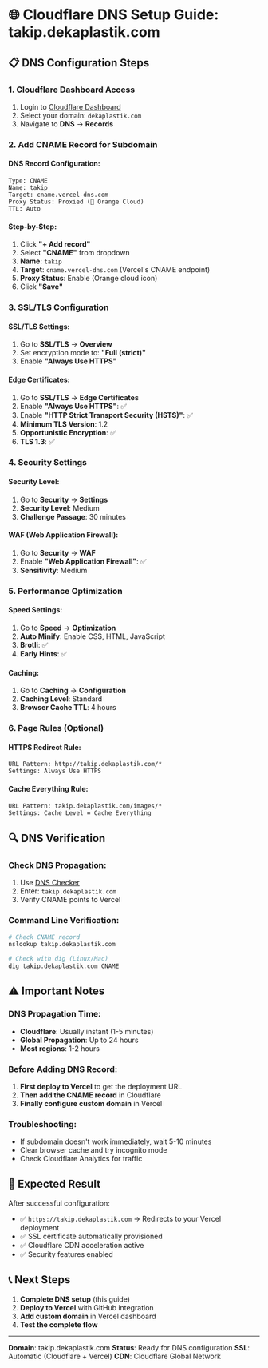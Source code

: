 # 🌐 Cloudflare DNS Setup Guide: takip.dekaplastik.com

## 📋 DNS Configuration Steps

### 1. **Cloudflare Dashboard Access**
1. Login to [Cloudflare Dashboard](https://dash.cloudflare.com)
2. Select your domain: `dekaplastik.com`
3. Navigate to **DNS** → **Records**

### 2. **Add CNAME Record for Subdomain**

#### **DNS Record Configuration:**
```
Type: CNAME
Name: takip
Target: cname.vercel-dns.com
Proxy Status: Proxied (🧡 Orange Cloud)
TTL: Auto
```

#### **Step-by-Step:**
1. Click **"+ Add record"**
2. Select **"CNAME"** from dropdown
3. **Name**: `takip`
4. **Target**: `cname.vercel-dns.com` (Vercel's CNAME endpoint)
5. **Proxy Status**: Enable (Orange cloud icon)
6. Click **"Save"**

### 3. **SSL/TLS Configuration**

#### **SSL/TLS Settings:**
1. Go to **SSL/TLS** → **Overview**
2. Set encryption mode to: **"Full (strict)"**
3. Enable **"Always Use HTTPS"**

#### **Edge Certificates:**
1. Go to **SSL/TLS** → **Edge Certificates**
2. Enable **"Always Use HTTPS"**: ✅
3. Enable **"HTTP Strict Transport Security (HSTS)"**: ✅
4. **Minimum TLS Version**: 1.2
5. **Opportunistic Encryption**: ✅
6. **TLS 1.3**: ✅

### 4. **Security Settings**

#### **Security Level:**
1. Go to **Security** → **Settings**
2. **Security Level**: Medium
3. **Challenge Passage**: 30 minutes

#### **WAF (Web Application Firewall):**
1. Go to **Security** → **WAF**
2. Enable **"Web Application Firewall"**: ✅
3. **Sensitivity**: Medium

### 5. **Performance Optimization**

#### **Speed Settings:**
1. Go to **Speed** → **Optimization**
2. **Auto Minify**: Enable CSS, HTML, JavaScript
3. **Brotli**: ✅
4. **Early Hints**: ✅

#### **Caching:**
1. Go to **Caching** → **Configuration**
2. **Caching Level**: Standard
3. **Browser Cache TTL**: 4 hours

### 6. **Page Rules (Optional)**

#### **HTTPS Redirect Rule:**
```
URL Pattern: http://takip.dekaplastik.com/*
Settings: Always Use HTTPS
```

#### **Cache Everything Rule:**
```
URL Pattern: takip.dekaplastik.com/images/*
Settings: Cache Level = Cache Everything
```

## 🔍 DNS Verification

### **Check DNS Propagation:**
1. Use [DNS Checker](https://dnschecker.org)
2. Enter: `takip.dekaplastik.com`
3. Verify CNAME points to Vercel

### **Command Line Verification:**
```bash
# Check CNAME record
nslookup takip.dekaplastik.com

# Check with dig (Linux/Mac)
dig takip.dekaplastik.com CNAME
```

## ⚠️ Important Notes

### **DNS Propagation Time:**
- **Cloudflare**: Usually instant (1-5 minutes)
- **Global Propagation**: Up to 24 hours
- **Most regions**: 1-2 hours

### **Before Adding DNS Record:**
1. **First deploy to Vercel** to get the deployment URL
2. **Then add the CNAME record** in Cloudflare
3. **Finally configure custom domain** in Vercel

### **Troubleshooting:**
- If subdomain doesn't work immediately, wait 5-10 minutes
- Clear browser cache and try incognito mode
- Check Cloudflare Analytics for traffic

## 🎯 Expected Result

After successful configuration:
- ✅ `https://takip.dekaplastik.com` → Redirects to your Vercel deployment
- ✅ SSL certificate automatically provisioned
- ✅ Cloudflare CDN acceleration active
- ✅ Security features enabled

## 📞 Next Steps

1. **Complete DNS setup** (this guide)
2. **Deploy to Vercel** with GitHub integration
3. **Add custom domain** in Vercel dashboard
4. **Test the complete flow**

---

**Domain**: takip.dekaplastik.com
**Status**: Ready for DNS configuration
**SSL**: Automatic (Cloudflare + Vercel)
**CDN**: Cloudflare Global Network
